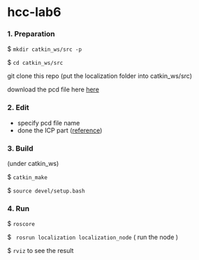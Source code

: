 # hcc-lab6

### 1. Preparation
$  ```mkdir catkin_ws/src -p```

$  ```cd catkin_ws/src```

git clone this repo (put the localization folder into catkin_ws/src)

download the pcd file here [here]()

### 2. Edit

* specify pcd file name
* done the ICP part ([reference](http://pointclouds.org/documentation/tutorials/iterative_closest_point.php))

### 3. Build
(under catkin_ws)

$  ```catkin_make```

$  ```source devel/setup.bash```

### 4. Run

$  ```roscore```

$  ``` rosrun localization localization_node``` ( run the node )

$  ```rviz```   to see the result
